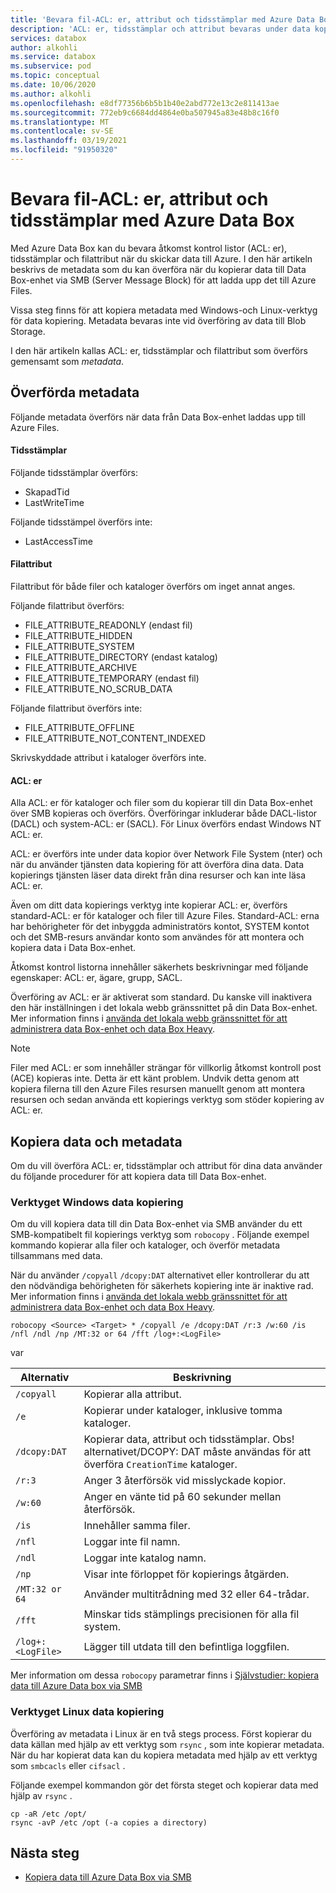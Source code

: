 ```yaml
---
title: 'Bevara fil-ACL: er, attribut och tidsstämplar med Azure Data Box'
description: 'ACL: er, tidsstämplar och attribut bevaras under data kopiering via SMB till Azure Data Box. Kopiera metadata med Windows-och Linux-verktyg för data kopiering.'
services: databox
author: alkohli
ms.service: databox
ms.subservice: pod
ms.topic: conceptual
ms.date: 10/06/2020
ms.author: alkohli
ms.openlocfilehash: e8df77356b6b5b1b40e2abd772e13c2e811413ae
ms.sourcegitcommit: 772eb9c6684dd4864e0ba507945a83e48b8c16f0
ms.translationtype: MT
ms.contentlocale: sv-SE
ms.lasthandoff: 03/19/2021
ms.locfileid: "91950320"
---
```

# <a name="preserving-file-acls-attributes-and-timestamps-with-azure-data-box"></a>Bevara fil-ACL: er, attribut och tidsstämplar med Azure Data Box

Med Azure Data Box kan du bevara åtkomst kontrol listor (ACL: er), tidsstämplar och filattribut när du skickar data till Azure. I den här artikeln beskrivs de metadata som du kan överföra när du kopierar data till Data Box-enhet via SMB (Server Message Block) för att ladda upp det till Azure Files. 

Vissa steg finns för att kopiera metadata med Windows-och Linux-verktyg för data kopiering. Metadata bevaras inte vid överföring av data till Blob Storage.

I den här artikeln kallas ACL: er, tidsstämplar och filattribut som överförs gemensamt som *metadata*.

## <a name="transferred-metadata"></a>Överförda metadata

Följande metadata överförs när data från Data Box-enhet laddas upp till Azure Files.

#### <a name="timestamps"></a>Tidsstämplar

Följande tidsstämplar överförs:
- SkapadTid
- LastWriteTime

Följande tidsstämpel överförs inte:
- LastAccessTime
  
#### <a name="file-attributes"></a>Filattribut

Filattribut för både filer och kataloger överförs om inget annat anges.

Följande filattribut överförs:
- FILE_ATTRIBUTE_READONLY (endast fil)
- FILE_ATTRIBUTE_HIDDEN
- FILE_ATTRIBUTE_SYSTEM
- FILE_ATTRIBUTE_DIRECTORY (endast katalog)
- FILE_ATTRIBUTE_ARCHIVE
- FILE_ATTRIBUTE_TEMPORARY (endast fil)
- FILE_ATTRIBUTE_NO_SCRUB_DATA

Följande filattribut överförs inte:
- FILE_ATTRIBUTE_OFFLINE
- FILE_ATTRIBUTE_NOT_CONTENT_INDEXED
  
Skrivskyddade attribut i kataloger överförs inte.

#### <a name="acls"></a>ACL: er

Alla ACL: er för kataloger och filer som du kopierar till din Data Box-enhet över SMB kopieras och överförs. Överföringar inkluderar både DACL-listor (DACL) och system-ACL: er (SACL). För Linux överförs endast Windows NT ACL: er.

ACL: er överförs inte under data kopior över Network File System (nter) och när du använder tjänsten data kopiering för att överföra dina data. Data kopierings tjänsten läser data direkt från dina resurser och kan inte läsa ACL: er.

Även om ditt data kopierings verktyg inte kopierar ACL: er, överförs standard-ACL: er för kataloger och filer till Azure Files. Standard-ACL: erna har behörigheter för det inbyggda administratörs kontot, SYSTEM kontot och det SMB-resurs användar konto som användes för att montera och kopiera data i Data Box-enhet.

Åtkomst kontrol listorna innehåller säkerhets beskrivningar med följande egenskaper: ACL: er, ägare, grupp, SACL.

Överföring av ACL: er är aktiverat som standard. Du kanske vill inaktivera den här inställningen i det lokala webb gränssnittet på din Data Box-enhet. Mer information finns i [använda det lokala webb gränssnittet för att administrera data Box-enhet och data Box Heavy](./data-box-local-web-ui-admin.md).

> [!NOTE]
> Filer med ACL: er som innehåller strängar för villkorlig åtkomst kontroll post (ACE) kopieras inte. Detta är ett känt problem. Undvik detta genom att kopiera filerna till den Azure Files resursen manuellt genom att montera resursen och sedan använda ett kopierings verktyg som stöder kopiering av ACL: er.

## <a name="copying-data-and-metadata"></a>Kopiera data och metadata

Om du vill överföra ACL: er, tidsstämplar och attribut för dina data använder du följande procedurer för att kopiera data till Data Box-enhet. 

### <a name="windows-data-copy-tool"></a>Verktyget Windows data kopiering

Om du vill kopiera data till din Data Box-enhet via SMB använder du ett SMB-kompatibelt fil kopierings verktyg som `robocopy` . Följande exempel kommando kopierar alla filer och kataloger, och överför metadata tillsammans med data.

När du använder `/copyall` `/dcopy:DAT` alternativet eller kontrollerar du att den nödvändiga behörigheten för säkerhets kopiering inte är inaktive rad. Mer information finns i [använda det lokala webb gränssnittet för att administrera data Box-enhet och data Box Heavy](./data-box-local-web-ui-admin.md). 

```console
robocopy <Source> <Target> * /copyall /e /dcopy:DAT /r:3 /w:60 /is /nfl /ndl /np /MT:32 or 64 /fft /log+:<LogFile>
```

var

|Alternativ |Beskrivning |
|------------------- | ----- |
|`/copyall` |Kopierar alla attribut.|
|`/e`      |Kopierar under kataloger, inklusive tomma kataloger.         |
|`/dcopy:DAT`  |Kopierar data, attribut och tidsstämplar. Obs! alternativet/DCOPY: DAT måste användas för att överföra `CreationTime` kataloger. |
|`/r:3`    |Anger 3 återförsök vid misslyckade kopior.         |
|`/w:60`   |Anger en vänte tid på 60 sekunder mellan återförsök.         |
|`/is`     |Innehåller samma filer.         |
|`/nfl`    |Loggar inte fil namn.         |
|`/ndl`    |Loggar inte katalog namn.        |
|`/np`     |Visar inte förloppet för kopierings åtgärden.         |
|`/MT:32 or 64`  |Använder multitrådning med 32 eller 64-trådar.           |
|`/fft`    |Minskar tids stämplings precisionen för alla fil system.        |
|`/log+:<LogFile>`  |Lägger till utdata till den befintliga loggfilen.|

Mer information om dessa `robocopy` parametrar finns i [Självstudier: kopiera data till Azure Data box via SMB](./data-box-deploy-copy-data.md)

### <a name="linux-data-copy-tool"></a>Verktyget Linux data kopiering

Överföring av metadata i Linux är en två stegs process. Först kopierar du data källan med hjälp av ett verktyg som `rsync` , som inte kopierar metadata. När du har kopierat data kan du kopiera metadata med hjälp av ett verktyg som `smbcacls` eller `cifsacl` . 

Följande exempel kommandon gör det första steget och kopierar data med hjälp av `rsync` . 

```console
cp -aR /etc /opt/ 
rsync -avP /etc /opt (-a copies a directory)
```

## <a name="next-steps"></a>Nästa steg

- [Kopiera data till Azure Data Box via SMB](./data-box-deploy-copy-data.md)